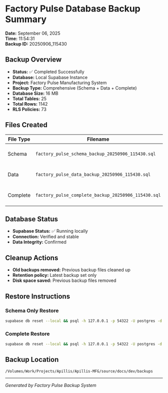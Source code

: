 # Factory Pulse Database Backup Summary
**Date:** September 06, 2025  
**Time:** 11:54:31  
**Backup ID:** 20250906_115430

## Backup Overview
- **Status:** ✅ Completed Successfully
- **Database:** Local Supabase Instance
- **Project:** Factory Pulse Manufacturing System
- **Backup Type:** Comprehensive (Schema + Data + Complete)
- **Database Size:**  16 MB
- **Total Tables:**     25
- **Total Rows:**        1142
- **RLS Policies:**     73

## Files Created
| File Type | Filename | Size | Description |
| --------- | -------- | ---- | ----------- |
| Schema | `factory_pulse_schema_backup_20250906_115430.sql` | 156K | Database structure only |
| Data | `factory_pulse_data_backup_20250906_115430.sql` | 1.2M | Data content only |
| Complete | `factory_pulse_complete_backup_20250906_115430.sql` | 156K | Full database backup |

## Database Status
- **Supabase Status:** ✅ Running locally
- **Connection:** Verified and stable
- **Data Integrity:** Confirmed

## Cleanup Actions
- **Old backups removed:** Previous backup files cleaned up
- **Retention policy:** Latest backup set only
- **Disk space saved:** Previous backup files removed

## Restore Instructions

### Schema Only Restore
```bash
supabase db reset --local && psql -h 127.0.0.1 -p 54322 -U postgres -d postgres < /Volumes/Work/Projects/Apillis/Apillis-MFG/source/docs/dev/backups/factory_pulse_schema_backup_20250906_115430.sql
```

### Complete Restore
```bash
supabase db reset --local && psql -h 127.0.0.1 -p 54322 -U postgres -d postgres < /Volumes/Work/Projects/Apillis/Apillis-MFG/source/docs/dev/backups/factory_pulse_complete_backup_20250906_115430.sql
```

## Backup Location
```
/Volumes/Work/Projects/Apillis/Apillis-MFG/source/docs/dev/backups
```

---
*Generated by Factory Pulse Backup System*
